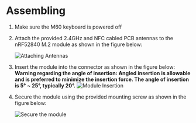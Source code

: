 # Assembling

1. Make sure the M60 keyboard is powered off

2. Attach the provided 2.4GHz and NFC cabled PCB antennas to the nRF52840 M.2 module as shown in the figure below:

   ![Attaching Antennas](https://wiki.makerdiary.com/nrf52840-m2-devkit/assets/images/attaching-antennas-to-m2.webp)

3. Insert the module into the connector as shown in the figure below:
   **Warning regarding the angle of insertion: Angled insertion is allowable and is preferred to minimize the insertion force. The angle of insertion is 5° ~ 25°, typically 20°.**
   ![Module Insertion](https://wiki.makerdiary.com/nrf52840-m2-devkit/assets/images/m2-module-insertion.png)

4. Secure the module using the provided mounting screw as shown in the figure below:

   ![Secure the module](https://wiki.makerdiary.com/nrf52840-m2-devkit/assets/images/secure-m2-module-screw.png)
